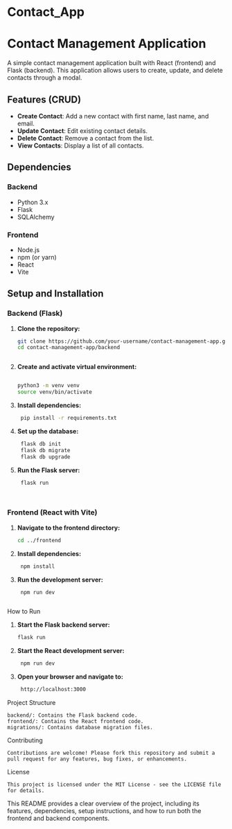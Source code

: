 ﻿# Contact_App


# Contact Management Application

A simple contact management application built with React (frontend) and Flask (backend). This application allows users to create, update, and delete contacts through a modal.

## Features (CRUD)

- **Create Contact**: Add a new contact with first name, last name, and email.
- **Update Contact**: Edit existing contact details.
- **Delete Contact**: Remove a contact from the list.
- **View Contacts**: Display a list of all contacts.

## Dependencies

### Backend

- Python 3.x
- Flask
- SQLAlchemy

### Frontend

- Node.js
- npm (or yarn)
- React
- Vite

## Setup and Installation



### Backend (Flask)

1. **Clone the repository:**
   ```bash
   git clone https://github.com/your-username/contact-management-app.git
   cd contact-management-app/backend



2. **Create and activate virtual environment:**

    ```bash

    python3 -m venv venv
    source venv/bin/activate


3. **Install dependencies:**

   ```bash
    pip install -r requirements.txt


4. **Set up the database:**

   ```bash
    flask db init
    flask db migrate
    flask db upgrade

5. **Run the Flask server:**

   ```bash
    flask run




### Frontend (React with Vite)

1.  **Navigate to the frontend directory:**

    ```bash
    cd ../frontend


2. **Install dependencies:**

   ```bash
    npm install


3. **Run the development server:**

   ```bash
    npm run dev



How to Run

1.  **Start the Flask backend server:**
    ```bash
    flask run

2. **Start the React development server:**
   ```bash
    npm run dev

3. **Open your browser and navigate to:**
   ```bash
    http://localhost:3000


Project Structure

    backend/: Contains the Flask backend code.
    frontend/: Contains the React frontend code.
    migrations/: Contains database migration files.


Contributing

    Contributions are welcome! Please fork this repository and submit a pull request for any features, bug fixes, or enhancements.


License

    This project is licensed under the MIT License - see the LICENSE file for details.


This README provides a clear overview of the project, including its features, dependencies, setup instructions, and how to run both the frontend and backend components.

